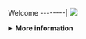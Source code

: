 Welcome
--------|
![](https://media.tenor.com/iVCiM9W7cvYAAAAd/welcome.gif)

<details>
  <summary><b>More information</b></summary>
  
#### ★ Social Accounts ★
<a href="https://www.facebook.com/Denventa.Xayonara.Team.UnlimitedARMY"><img src="https://raw.githubusercontent.com/Dumai-991/Dumai-991/main/Image/images.png" alt="alt text" width="75" height="75"></a>  
# ✭ DARK-SAKERA
### Multi Brute Force Facebook
  
### • - Made With [ Rochmat Basuki (RozhBasXYZ) ]
### • - Developer : Dvanmeploph

  
### ⇨  Fitur Login
```
[✯] Login Cookies   
```
### ⇨  Install Script Di Termux
```python
termux-setup-storage
termux-change-repo
pkg update && pkg upgrade
```

```python
termux-change-repo
rm -rf $HOME/Dark-Sakera
pkg update && pkg upgrade -y
pkg install python git -y
pkg install python-pip
git clone https://github.com/Itsmeafriliyan/Dark-Sakera
cd Dark-Sakera
git pull
pip3 install -r requirements.txt
```

* **Untuk Jalankan Script Bisa DiKetik :(To run the script, you can type:)**
* ```python Run.py```

* **Untuk Stop Script Tekan : (To Stop Script Press :)**
* ```CTRL + Z```

** JANGAN LUPA KASIH BINTANG **

** DON'T FORGET TO GIVE STARS **
</details>

